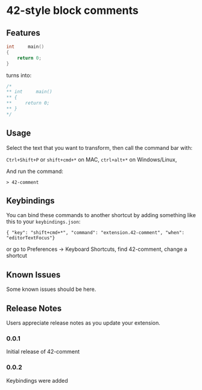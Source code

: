 # 42-style block comments

## Features

``` c
int     main()
{
    return 0;
}
```
turns into:

``` c
/*
** int     main()
** {
**     return 0;
** }
*/
```

## Usage
Select the text that you want to transform, then call the command bar with:

`Ctrl+Shift+P` or `shift+cmd+*` on MAC, `ctrl+alt+*` on Windows/Linux,

And run the command:

`> 42-comment`

## Keybindings
You can bind these commands to another shortcut by adding something like this to your `keybindings.json`:
```
{ "key": "shift+cmd+*", "command": "extension.42-comment", "when": "editorTextFocus"}
```
or go to Preferences -> Keyboard Shortcuts, find 42-comment, change a shortcut

## Known Issues

Some known issues should be here.

## Release Notes

Users appreciate release notes as you update your extension.

### 0.0.1

Initial release of 42-comment

### 0.0.2

Keybindings were added

